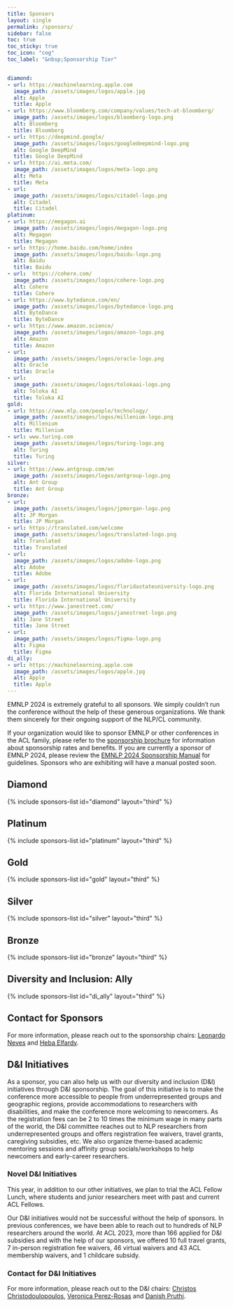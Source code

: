 ```yaml
---
title: Sponsors
layout: single
permalink: /sponsors/
sidebar: false
toc: true
toc_sticky: true
toc_icon: "cog"
toc_label: "&nbsp;Sponsorship Tier"


diamond:
- url: https://machinelearning.apple.com
  image_path: /assets/images/logos/apple.jpg
  alt: Apple
  title: Apple
- url: https://www.bloomberg.com/company/values/tech-at-bloomberg/
  image_path: /assets/images/logos/bloomberg-logo.png
  alt: Bloomberg
  title: Bloomberg
- url: https://deepmind.google/
  image_path: /assets/images/logos/googledeepmind-logo.png
  alt: Google DeepMind
  title: Google DeepMind
- url: https://ai.meta.com/
  image_path: /assets/images/logos/meta-logo.png
  alt: Meta
  title: Meta
- url: 
  image_path: /assets/images/logos/citadel-logo.png
  alt: Citadel
  title: Citadel
platinum:
- url: https://megagon.ai
  image_path: /assets/images/logos/megagon-logo.png
  alt: Megagon
  title: Megagon
- url: https://home.baidu.com/home/index
  image_path: /assets/images/logos/baidu-logo.png
  alt: Baidu
  title: Baidu
- url:  https://cohere.com/
  image_path: /assets/images/logos/cohere-logo.png
  alt: Cohere  
  title: Cohere
- url: https://www.bytedance.com/en/
  image_path: /assets/images/logos/bytedance-logo.png
  alt: ByteDance
  title: ByteDance
- url: https://www.amazon.science/
  image_path: /assets/images/logos/amazon-logo.png
  alt: Amazon
  title: Amazon
- url: 
  image_path: /assets/images/logos/oracle-logo.png
  alt: Oracle
  title: Oracle
- url: 
  image_path: /assets/images/logos/tolokaai-logo.png
  alt: Toloka AI
  title: Toloka AI
gold:
- url: https://www.mlp.com/people/technology/
  image_path: /assets/images/logos/millenium-logo.png
  alt: Millenium
  title: Millenium
- url: www.turing.com
  image_path: /assets/images/logos/turing-logo.png
  alt: Turing
  title: Turing
silver:
- url: https://www.antgroup.com/en
  image_path: /assets/images/logos/antgroup-logo.png
  alt: Ant Group
  title: Ant Group
bronze:
- url: 
  image_path: /assets/images/logos/jpmorgan-logo.png
  alt: JP Morgan
  title: JP Morgan
- url: https://translated.com/welcome
  image_path: /assets/images/logos/translated-logo.png
  alt: Translated
  title: Translated
- url: 
  image_path: /assets/images/logos/adobe-logo.png
  alt: Adobe
  title: Adobe
- url: 
  image_path: /assets/images/logos/floridastateuniversity-logo.png
  alt: Florida International University
  title: Florida International University
- url: https://www.janestreet.com/
  image_path: /assets/images/logos/janestreet-logo.png
  alt: Jane Street
  title: Jane Street
- url: 
  image_path: /assets/images/logos/figma-logo.png
  alt: Figma
  title: Figma
di_ally:
- url: https://machinelearning.apple.com
  image_path: /assets/images/logos/apple.jpg
  alt: Apple
  title: Apple
---
```

EMNLP 2024 is extremely grateful to all sponsors. We simply couldn’t run the conference without the help of these generous organizations. We thank them sincerely for their ongoing support of the NLP/CL community.  
  
If your organization would like to sponsor EMNLP or other conferences in the ACL family, please refer to the <a href= "/downloads/Sponsorship_Brochure_for_ACL_2024_conferences.pdf">sponsorship brochure</a> for information about sponsorship rates and benefits. If you are currently a sponsor of EMNLP 2024, please review the <a href="https://docs.google.com/document/d/1Veoe0otkvfWj8d9Oea5SFdqpZP6t53rL95211mWTmxo/edit?usp=sharing">EMNLP 2024 Sponsorship Manual</a> for guidelines. Sponsors who are exhibiting will have a manual posted soon.

## Diamond

{% include sponsors-list id="diamond" layout="third" %}

## Platinum

{% include sponsors-list id="platinum" layout="third" %}

## Gold

{% include sponsors-list id="gold" layout="third" %}

## Silver

{% include sponsors-list id="silver" layout="third" %}

## Bronze

{% include sponsors-list id="bronze" layout="third" %}

## Diversity and Inclusion: Ally

{% include sponsors-list id="di_ally" layout="third" %}

## Contact for Sponsors

For more information, please reach out to the sponsorship chairs: [Leonardo Neves](mailto:lneves@snap.com) and [Heba Elfardy](mailto:heba.elfardy@gmail.com).

## D&I Initiatives

As a sponsor, you can also help us with our diversity and inclusion (D&I)  initiatives through D&I sponsorship. The goal of this initiative is to make the conference more accessible to people from underrepresented groups and geographic regions, provide accommodations to researchers with disabilities, and make the conference more welcoming to newcomers. As the registration fees can be 2 to 10 times the minimum wage in many parts of the world, the D&I committee reaches out to NLP researchers from underrepresented groups and offers registration fee waivers, travel grants, caregiving subsidies, etc. We also organize theme-based academic mentoring sessions and affinity group socials/workshops to help newcomers and early-career researchers. 

### Novel D&I Initiatives

This year, in addition to our other initiatives, we plan to trial the ACL Fellow Lunch, where students and junior researchers meet with past and current ACL Fellows.

Our D&I initiatives would not be successful without the help of sponsors. In previous conferences, we have been able to reach out to hundreds of NLP researchers around the world. At ACL 2023, more than 166 applied for D&I subsidies and with the help of our sponsors, we offered 10 full travel grants, 7 in-person registration fee waivers, 46 virtual waivers and 43 ACL membership waivers, and 1 childcare subsidy.

### Contact for D&I Initiatives

For more information, please reach out to the D&I chairs: [Christos Christodoulopoulos](mailto:chrchrs@amazon.co.uk), [Veronica Perez-Rosas](mailto:vrncapr@umich.edu) and [Danish Pruthi](mailto:danishp@iisc.ac.in).

<style>
.sponsors-list { justify-content: flex-start; }
.sponsors-list > a {
  display: flex;
  flex-direction: row;
  justify-content: center;
  background-color: #fff;
  border: 1px solid #d3d3d3;
  border-radius: 5px;
  align-items: center;
  margin: 0.2em;
  padding: 0.5em;
  text-align: center;
}
.sponsors-list a { text-decoration: none; }
.sponsors-list > a > .dummy-padding { margin-top: 100%; }
.sponsors-list > a > img { margin: 0; }
.sponsors-list > a:hover { box-shadow: 0 0 10px #00000044; }
.sponsors-list > a:hover > img { box-shadow: none !important; }
</style>

<!--
# ## Platinum

# {% include sponsors-list id="platinum" layout="third" %}

# ## Gold

# {% include sponsors-list id="gold" layout="third" %}

# ## Silver

# {% include sponsors-list id="silver" layout="third" %}

# ## Bronze

# {% include sponsors-list id="bronze" layout="third" %}

# ## Diversity and Inclusion: Champions

# {% include sponsors-list id="di_champion" layout="third" %}

# ## Diversity and Inclusion: Ally

# {% include sponsors-list id="di_ally" layout="third" %}

# ## Supporting Organization

# {% include sponsors-list id="supporting" layout="third" %}

# ## Held in

# {% include sponsors-list id="held_in" layout="third" %} -->
